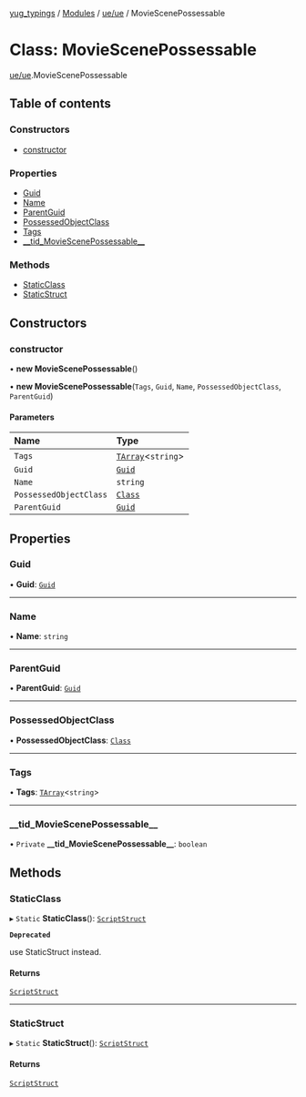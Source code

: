 [yug_typings](../README.md) / [Modules](../modules.md) / [ue/ue](../modules/ue_ue.md) / MovieScenePossessable

# Class: MovieScenePossessable

[ue/ue](../modules/ue_ue.md).MovieScenePossessable

## Table of contents

### Constructors

- [constructor](ue_ue.MovieScenePossessable.md#constructor)

### Properties

- [Guid](ue_ue.MovieScenePossessable.md#guid)
- [Name](ue_ue.MovieScenePossessable.md#name)
- [ParentGuid](ue_ue.MovieScenePossessable.md#parentguid)
- [PossessedObjectClass](ue_ue.MovieScenePossessable.md#possessedobjectclass)
- [Tags](ue_ue.MovieScenePossessable.md#tags)
- [\_\_tid\_MovieScenePossessable\_\_](ue_ue.MovieScenePossessable.md#__tid_moviescenepossessable__)

### Methods

- [StaticClass](ue_ue.MovieScenePossessable.md#staticclass)
- [StaticStruct](ue_ue.MovieScenePossessable.md#staticstruct)

## Constructors

### constructor

• **new MovieScenePossessable**()

• **new MovieScenePossessable**(`Tags`, `Guid`, `Name`, `PossessedObjectClass`, `ParentGuid`)

#### Parameters

| Name | Type |
| :------ | :------ |
| `Tags` | [`TArray`](../interfaces/ue_puerts.TArray.md)<`string`\> |
| `Guid` | [`Guid`](ue_ue_s.Guid.md) |
| `Name` | `string` |
| `PossessedObjectClass` | [`Class`](ue_ue.Class.md) |
| `ParentGuid` | [`Guid`](ue_ue_s.Guid.md) |

## Properties

### Guid

• **Guid**: [`Guid`](ue_ue_s.Guid.md)

___

### Name

• **Name**: `string`

___

### ParentGuid

• **ParentGuid**: [`Guid`](ue_ue_s.Guid.md)

___

### PossessedObjectClass

• **PossessedObjectClass**: [`Class`](ue_ue.Class.md)

___

### Tags

• **Tags**: [`TArray`](../interfaces/ue_puerts.TArray.md)<`string`\>

___

### \_\_tid\_MovieScenePossessable\_\_

• `Private` **\_\_tid\_MovieScenePossessable\_\_**: `boolean`

## Methods

### StaticClass

▸ `Static` **StaticClass**(): [`ScriptStruct`](ue_ue.ScriptStruct.md)

**`Deprecated`**

use StaticStruct instead.

#### Returns

[`ScriptStruct`](ue_ue.ScriptStruct.md)

___

### StaticStruct

▸ `Static` **StaticStruct**(): [`ScriptStruct`](ue_ue.ScriptStruct.md)

#### Returns

[`ScriptStruct`](ue_ue.ScriptStruct.md)
